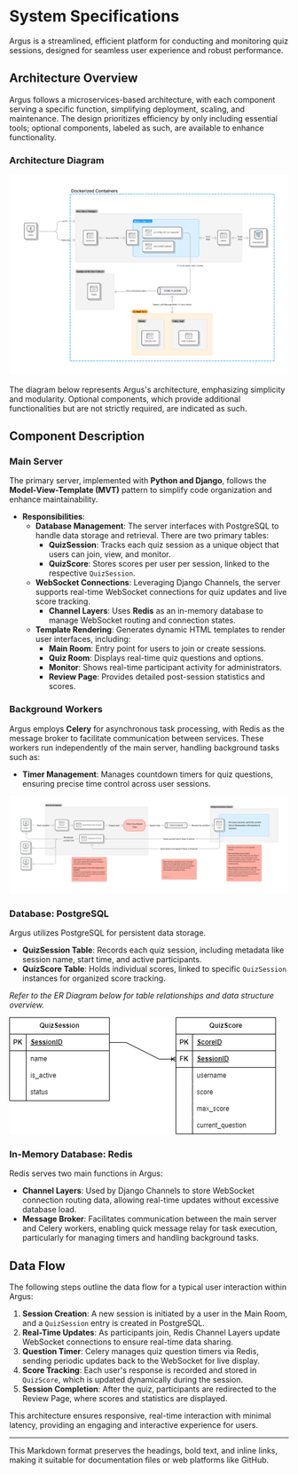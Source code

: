 # System Specifications

Argus is a streamlined, efficient platform for conducting and monitoring quiz sessions, designed for seamless user experience and robust performance.

## Architecture Overview

Argus follows a microservices-based architecture, with each component serving a specific function, simplifying deployment, scaling, and maintenance. The design prioritizes efficiency by only including essential tools; optional components, labeled as such, are available to enhance functionality.

### Architecture Diagram

![Architecture Diagram](architecture-diagram.jpg)

The diagram below represents Argus's architecture, emphasizing simplicity and modularity. Optional components, which provide additional functionalities but are not strictly required, are indicated as such.

## Component Description

### Main Server

The primary server, implemented with **Python and Django**, follows the **Model-View-Template (MVT)** pattern to simplify code organization and enhance maintainability.

- **Responsibilities**:
  - **Database Management**: The server interfaces with PostgreSQL to handle data storage and retrieval. There are two primary tables:
    - **QuizSession**: Tracks each quiz session as a unique object that users can join, view, and monitor.
    - **QuizScore**: Stores scores per user per session, linked to the respective `QuizSession`.
  - **WebSocket Connections**: Leveraging Django Channels, the server supports real-time WebSocket connections for quiz updates and live score tracking.
    - **Channel Layers**: Uses **Redis** as an in-memory database to manage WebSocket routing and connection states.
  - **Template Rendering**: Generates dynamic HTML templates to render user interfaces, including:
    - **Main Room**: Entry point for users to join or create sessions.
    - **Quiz Room**: Displays real-time quiz questions and options.
    - **Monitor**: Shows real-time participant activity for administrators.
    - **Review Page**: Provides detailed post-session statistics and scores.

### Background Workers

Argus employs **Celery** for asynchronous task processing, with Redis as the message broker to facilitate communication between services. These workers run independently of the main server, handling background tasks such as:

- **Timer Management**: Manages countdown timers for quiz questions, ensuring precise time control across user sessions.

![Timer Diagram](timer.jpg)

### Database: PostgreSQL

Argus utilizes PostgreSQL for persistent data storage.

- **QuizSession Table**: Records each quiz session, including metadata like session name, start time, and active participants.
- **QuizScore Table**: Holds individual scores, linked to specific `QuizSession` instances for organized score tracking.

*Refer to the ER Diagram below for table relationships and data structure overview.*

![ER Diagram](er-diagram.png)

### In-Memory Database: Redis

Redis serves two main functions in Argus:

- **Channel Layers**: Used by Django Channels to store WebSocket connection routing data, allowing real-time updates without excessive database load.
- **Message Broker**: Facilitates communication between the main server and Celery workers, enabling quick message relay for task execution, particularly for managing timers and handling background tasks.

## Data Flow

The following steps outline the data flow for a typical user interaction within Argus:

1. **Session Creation**: A new session is initiated by a user in the Main Room, and a `QuizSession` entry is created in PostgreSQL.
2. **Real-Time Updates**: As participants join, Redis Channel Layers update WebSocket connections to ensure real-time data sharing.
3. **Question Timer**: Celery manages quiz question timers via Redis, sending periodic updates back to the WebSocket for live display.
4. **Score Tracking**: Each user's response is recorded and stored in `QuizScore`, which is updated dynamically during the session.
5. **Session Completion**: After the quiz, participants are redirected to the Review Page, where scores and statistics are displayed.

This architecture ensures responsive, real-time interaction with minimal latency, providing an engaging and interactive experience for users.

---

This Markdown format preserves the headings, bold text, and inline links, making it suitable for documentation files or web platforms like GitHub.
